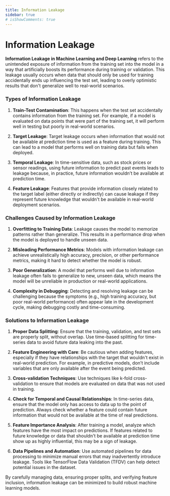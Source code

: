```yaml
---
title: Information Leakage
sidebar: true
# isShowComments: true
---
```

# Information Leakage
<ClientOnly>
<title-pv/>
</ClientOnly>

**Information Leakage in Machine Learning and Deep Learning** refers to the unintended exposure of information from the training set into the model in a way that artificially boosts its performance during training or validation. This leakage usually occurs when data that should only be used for training accidentally ends up influencing the test set, leading to overly optimistic results that don't generalize well to real-world scenarios.

### Types of Information Leakage

1. **Train-Test Contamination**: This happens when the test set accidentally contains information from the training set. For example, if a model is evaluated on data points that were part of the training set, it will perform well in testing but poorly in real-world scenarios.
  
2. **Target Leakage**: Target leakage occurs when information that would not be available at prediction time is used as a feature during training. This can lead to a model that performs well on training data but fails when deployed.

3. **Temporal Leakage**: In time-sensitive data, such as stock prices or sensor readings, using future information to predict past events leads to leakage because, in practice, future information wouldn’t be available at prediction time.

4. **Feature Leakage**: Features that provide information closely related to the target label (either directly or indirectly) can cause leakage if they represent future knowledge that wouldn't be available in real-world deployment scenarios.

### Challenges Caused by Information Leakage

1. **Overfitting to Training Data**: Leakage causes the model to memorize patterns rather than generalize. This results in a performance drop when the model is deployed to handle unseen data.
   
2. **Misleading Performance Metrics**: Models with information leakage can achieve unrealistically high accuracy, precision, or other performance metrics, making it hard to detect whether the model is robust.

3. **Poor Generalization**: A model that performs well due to information leakage often fails to generalize to new, unseen data, which means the model will be unreliable in production or real-world applications.

4. **Complexity in Debugging**: Detecting and resolving leakage can be challenging because the symptoms (e.g., high training accuracy, but poor real-world performance) often appear late in the development cycle, making debugging costly and time-consuming.

### Solutions to Information Leakage

1. **Proper Data Splitting**: Ensure that the training, validation, and test sets are properly split, without overlap. Use time-based splitting for time-series data to avoid future data leaking into the past.

2. **Feature Engineering with Care**: Be cautious when adding features, especially if they have relationships with the target that wouldn't exist in real-world prediction. For example, in predictive models, don’t include variables that are only available after the event being predicted.

3. **Cross-validation Techniques**: Use techniques like k-fold cross-validation to ensure that models are evaluated on data that was not used in training.

4. **Check for Temporal and Causal Relationships**: In time-series data, ensure that the model only has access to data up to the point of prediction. Always check whether a feature could contain future information that would not be available at the time of real predictions.

5. **Feature Importance Analysis**: After training a model, analyze which features have the most impact on predictions. If features related to future knowledge or data that shouldn't be available at prediction time show up as highly influential, this may be a sign of leakage.

6. **Data Pipelines and Automation**: Use automated pipelines for data processing to minimize manual errors that may inadvertently introduce leakage. Tools like TensorFlow Data Validation (TFDV) can help detect potential issues in the dataset.

By carefully managing data, ensuring proper splits, and verifying feature inclusion, information leakage can be minimized to build robust machine learning models.


<ClientOnly>
  <leave/>
</ClientOnly/>